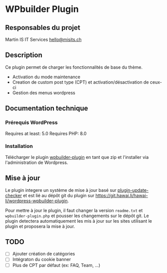 # WPbuilder Plugin

## Responsables du projet

Martin IS IT Services
<hello@misits.ch>

## Description

Ce plugin permet de charger les fonctionnalités de base du thème.

- Activation du mode maintenance
- Creation de custom post type (CPT) et activation/désactivation de ceux-ci
- Gestion des menus wordpress

## Documentation technique

### Prérequis WordPress

Requires at least: 5.0
Requires PHP: 8.0

### Installation

Télécharger le plugin [wpbuilder-plugin](https://github.com/misits/wpbuilder-plugin) en tant que zip et l'installer via l'administration de Wordpress.

## Mise à jour

Le plugin integere un système de mise à jour basé sur [plugin-update-checker](https://github.com/YahnisElsts/plugin-update-checker) et est lié au dépôt git du plugin sur https://git.hawai.li/hawai-li/wordpress-wpbuilder-plugin.

Pour mettre à jour le plugin, il faut changer la version `readme.txt` et `wpbuilder-plugin.php` et pousser les changements sur le dépôt git. Le plugin detectera automatiquement les mis à jour sur les sites utilisant le plugin et proposera la mise à jour.

## TODO

- [ ] Ajouter création de catégories
- [ ] Intégraton du cookie banner
- [ ] Plus de CPT par défaut (ex: FAQ, Team, ...)
